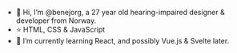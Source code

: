 - 👋 Hi, I’m @benejorg, a 27 year old hearing-impaired designer & developer from Norway.
- ⭐ HTML, CSS & JavaScript
- 🌱 I’m currently learning React, and possibly Vue.js & Svelte later.

<!---
benejorg/benejorg is a ✨ special ✨ repository because its `README.md` (this file) appears on your GitHub profile.
You can click the Preview link to take a look at your changes.
--->
